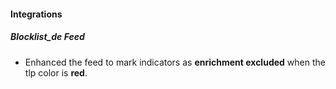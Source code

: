 
#### Integrations

##### Blocklist_de Feed

- Enhanced the feed to mark indicators as **enrichment excluded** when the tlp color is **red**.
